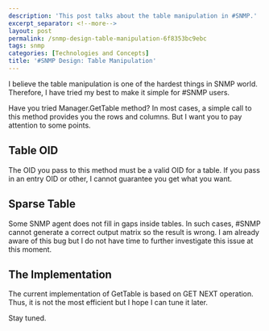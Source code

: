 ```yaml
---
description: 'This post talks about the table manipulation in #SNMP.'
excerpt_separator: <!--more-->
layout: post
permalink: /snmp-design-table-manipulation-6f8353bc9ebc
tags: snmp
categories: [Technologies and Concepts]
title: '#SNMP Design: Table Manipulation'
---
```

I believe the table manipulation is one of the hardest things in SNMP world. Therefore, I have tried my best to make it simple for #SNMP users.

Have you tried Manager.GetTable method? In most cases, a simple call to this method provides you the rows and columns. But I want you to pay attention to some points.
<!--more-->

## Table OID

The OID you pass to this method must be a valid OID for a table. If you pass in an entry OID or other, I cannot guarantee you get what you want.

## Sparse Table

Some SNMP agent does not fill in gaps inside tables. In such cases, #SNMP cannot generate a correct output matrix so the result is wrong. I am already aware of this bug but I do not have time to further investigate this issue at this moment.

## The Implementation

The current implementation of GetTable is based on GET NEXT operation. Thus, it is not the most efficient but I hope I can tune it later.

Stay tuned.
